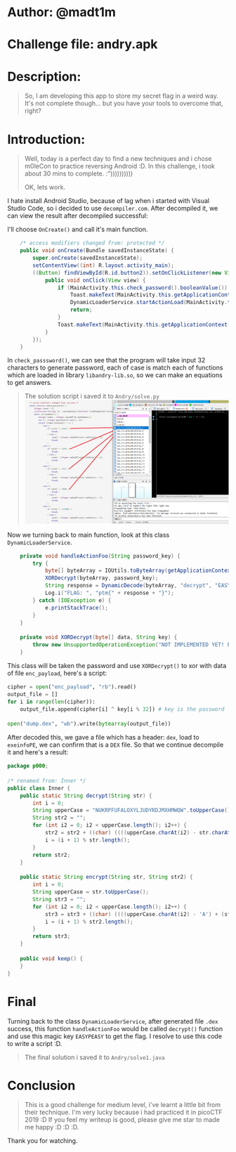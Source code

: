 # Author: @madt1m
# Challenge file: andry.apk
# Description:
> So, I am developing this app to store my secret flag in a weird way. It's not complete though... but you have your tools to overcome that, right?

# Introduction:
> Well, today is a perfect day to find a new techniques and i chose m0leCon to practice reversing Android :D. In this challenge, i took about 30 mins to complete. :"))))))))))
> 
> OK, lets work.

I hate install Android Studio, because of lag when i started with Visual Studio Code, so i decided to use `decompiler.com`. After decompiled it, we can view the result after decompiled successful:

I'll choose `OnCreate()` and call it's main function.
```java
    /* access modifiers changed from: protected */
    public void onCreate(Bundle savedInstanceState) {
        super.onCreate(savedInstanceState);
        setContentView((int) R.layout.activity_main);
        ((Button) findViewById(R.id.button2)).setOnClickListener(new View.OnClickListener() {
            public void onClick(View view) {
                if (MainActivity.this.check_password().booleanValue()) {
                    Toast.makeText(MainActivity.this.getApplicationContext(), "Yes!", 0).show();
                    DynamicLoaderService.startActionLoad(MainActivity.this.getApplicationContext(), ((EditText) MainActivity.this.findViewById(R.id.editPassword1)).getText().toString());
                    return;
                }
                Toast.makeText(MainActivity.this.getApplicationContext(), "No...", 0).show();
            }
        });
    }
```
In `check_passsword()`, we can see that the program will take input 32 characters to generate password, each of case is match each of functions which are loaded in library `libandry-lib.so`, so we can make an equations to get answers.
> The solution script i saved it to `Andry/solve.py`
![b](b.png)

Now we turning back to main function, look at this class `DynamicLoaderService`.
```java
    private void handleActionFoo(String password_key) {
        try {
            byte[] byteArray = IOUtils.toByteArray(getApplicationContext().getAssets().open("enc_payload"));
            XORDecrypt(byteArray, password_key);
            String response = DynamicDecode(byteArray, "decrypt", "EASYPEASY");
            Log.i("FLAG: ", "ptm{" + response + "}");
        } catch (IOException e) {
            e.printStackTrace();
        }
    }

    private void XORDecrypt(byte[] data, String key) {
        throw new UnsupportedOperationException("NOT IMPLEMENTED YET! PURE GUESSING!");
    }
```
This class will be taken the password and use `XORDecrypt()` to xor with data of file `enc_payload`, here's a script:
```python
cipher = open("enc_payload", "rb").read()
output_file = []
for i in range(len(cipher)):
    output_file.append(cipher[i] ^ key[i % 32]) # key is the password
    
open("dump.dex", "wb").write(bytearray(output_file))
```
After decoded this, we gave a file which has a header: `dex`, load to `exeinfoPE`, we can confirm that is a `DEX` file. So that we continue decompile it and here's a result:
```java
package p000;

/* renamed from: Inner */
public class Inner {
    public static String decrypt(String str) {
        int i = 0;
        String upperCase = "NUKRPFUFALOXYLJUDYRDJMXHMWQW".toUpperCase();
        String str2 = "";
        for (int i2 = 0; i2 < upperCase.length(); i2++) {
            str2 = str2 + ((char) ((((upperCase.charAt(i2) - str.charAt(i)) + 26) % 26) + 65));
            i = (i + 1) % str.length();
        }
        return str2;
    }

    public static String encrypt(String str, String str2) {
        int i = 0;
        String upperCase = str.toUpperCase();
        String str3 = "";
        for (int i2 = 0; i2 < upperCase.length(); i2++) {
            str3 = str3 + ((char) ((((upperCase.charAt(i2) - 'A') + (str2.charAt(i) - 'A')) % 26) + 65));
            i = (i + 1) % str2.length();
        }
        return str3;
    }

    public void keep() {
    }
}
```
# Final
Turning back to the class `DynamicLoaderService`, after generated file `.dex` success, this function `handleActionFoo` would be called `decrypt()` function and use this magic key `EASYPEASY` to get the flag. I resolve to use this code to write a script :D.
> The final solution i saved it to `Andry/solve1.java`

# Conclusion
> This is a good challenge for medium level, i've learnt a little bit from their technique. I'm very lucky because i had practiced it in picoCTF 2019 :D
> If you feel my writeup is good, please give me star to made me happy :D :D :D.

Thank you for watching.
